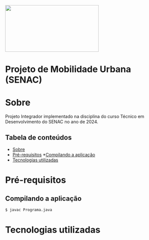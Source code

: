 <img src="https://useargo.com/wp-content/uploads/2019/10/Mobilidade-urbana-desafios-de-locomover-nos-principais-centros-urbanos.jpg" height="150" width="300" />

# Projeto de Mobilidade Urbana (SENAC)

Sobre
========

Projeto Integrador implementado na disciplina do curso Técnico em Desenvolvimento do SENAC no ano de 2024.

Tabela de conteúdos
--------------------

* [Sobre](#sobre)
* [Pré-requisitos](#pré-requisitos)
	*[Compilando a aplicação](#compilando-a-aplicação)
* [Tecnologias utilizadas](#tecnologias-utilizadas)

Pré-requisitos
=================

Compilando a aplicação
----------------------

```bash
$ javac Programa.java
```

Tecnologias utilizadas
===================

